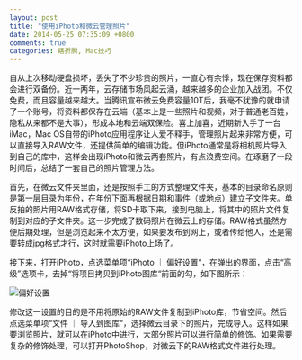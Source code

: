 ```yaml
---
layout: post
title: "使用iPhoto和微云管理照片"
date: 2014-05-25 07:35:09 +0800
comments: true
categories: 瞎折腾, Mac技巧
---
```


自从上次移动硬盘损坏，丢失了不少珍贵的照片，一直心有余悸，现在保存资料都会进行双备份。近一两年，云存储市场风起云涌，越来越多的企业加入战团。不仅免费，而且容量越来越大。当腾讯宣布微云免费容量10T后，我毫不犹豫的就申请了一个账号，将资料都保存在云端（基本上是一些照片和视频，对于普通老百姓，隐私从来都不是大事），形成本地和云端双保险。喜上加喜，近期新入手了一台iMac，Mac OS自带的iPhoto应用程序让人爱不释手，管理照片起来非常方便，可以直接导入RAW文件，还提供简单的编辑功能。但iPhoto通常是将相机照片导入到自己的库中，这样会出现iPhoto和微云两套照片，有点浪费空间。在琢磨了一段时间后，总结了一套自己的照片管理方法。
<!--more-->

首先，在微云文件夹里面，还是按照手工的方式整理文件夹，基本的目录命名原则是第一层目录为年份，在年份下面再根据日期和事件（或地点）建立子文件夹。单反拍的照片用RAW格式存储，将SD卡取下来，接到电脑上，将其中的照片文件复制到对应的子文件夹。这一步完成了数码照片在微云上的存储。RAW格式虽然方便后期处理，但是浏览起来不太方便，如果要发布到网上，或者传给他人，还是需要转成jpg格式才行，这时就需要iPhoto上场了。

接下来，打开iPhoto，点选菜单项“iPhoto ｜ 偏好设置“，在弹出的界面，点击“高级”选项卡，去掉“将项目拷贝到iPhoto图库“前面的勾，如下图所示：

![偏好设置][1]

修改这一设置的目的是不用将原始的RAW文件复制到iPhoto库，节省空间。然后点选菜单项“文件 ｜ 导入到图库“，选择微云目录下的照片，完成导入。这样如果要浏览照片，就可以在iPhoto中进行，大部分照片可以进行简单的修饰。如果需要复杂的修饰处理，可以打开PhotoShop，对微云下的RAW格式文件进行处理。


[1]: http://mogoweb.qiniudn.com/mogoweb_2014_iphoto_preferences.png
